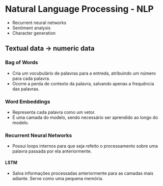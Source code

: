 # Natural Language Processing - NLP

- Recurrent neural networks
- Sentiment analysis
- Character generation

## Textual data -> numeric data

### Bag of Words

- Cria um vocubulário de palavras para a entreda, atribuindo um número para cada palavra.
- Ocorre a perda de contexto da palavra, salvando apenas a frequência das palavras.

### Word Embeddings

- Representa cada palavra como um vetor.
- É uma camada do modelo, sendo necessário ser aprendido ao longo do modelo.

### Recurrent Neural Networks

- Possui loops internos para que seja refeito o processamento sobre uma palavra passada por ela anteriormente.

#### LSTM

- Salva informações processadas anteriormente para as camadas mais adiante. Serve como uma pequena memória.